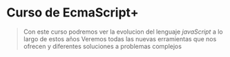 # Curso de EcmaScript+

>Con este curso podremos ver la evolucion del lenguaje *javaScript* a lo largo de estos años
>Veremos todas las nuevas erramientas que nos ofrecen y diferentes soluciones a problemas complejos